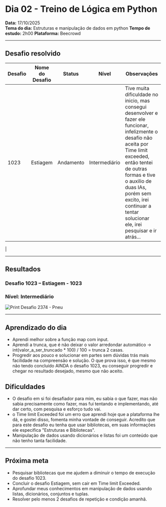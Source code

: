 # Dia 02 - Treino de Lógica em Python

**Data:** 17/10/2025  
**Tema do dia:** Estruturas e manipulação de dados em python
**Tempo de estudo:** 2h00
**Plataforma:** Beecrowd

---

## Desafio resolvido

| Desafio | Nome do Desafio | Status    | Nível         | Observações                                                                                                                                                                                                                                                                                     |
| ------- | --------------- | --------- | ------------- | ----------------------------------------------------------------------------------------------------------------------------------------------------------------------------------------------------------------------------------------------------------------------------------------------- |
| 1023    | Estiagem        | Andamento | Intermediário | Tive muita dificuldade no inicio, mas consegui desenvolver e fazer ele funcionar, infelizmente o desafio não aceita por Time limit exceeded, então tentei de outras formas e tive o auxilio de duas IAs, porém sem excito, irei continuar a tentar solucionar ele, irei pesquisar e ir atrás... |

|

---

## Resultados

### Desafio 1023 – Estiagem - 1023

### Nível: Intermediário

![Print Desafio 2374 - Pneu](prints/desafio2374.png)

---

## Aprendizado do dia

- Aprendi melhor sobre a função map com input.
- Aprendi a trunca, que é não deixar o valor arredondar automático -> int(valor_a_ser_truncado \* 100) / 100 = trunca 2 casas.
- Progredir aos pouco e solucionar em partes sem dúvidas trás mais facilidade na compreensão e solução. O que prova isso, é que mesmo não tendo concluído AINDA o desafio 1023, eu conseguir progredir e chegar no resultado desejado, mesmo que não aceito.

## Dificuldades

- O desafio em si foi desafiador para mim, eu sabia o que fazer, mas não sabia precisamente como fazer, mas fui tentando e implementando, até dar certo, com pesquisa e esforço tudo vai.
- o Time limit Exceeded foi um erro que aprendi hoje que a plataforma lhe dá, e gostei disso, fomenta minha vontade de conseguir. Acredito que para este desafio eu tenha que usar bibliotecas, em suas informações ele especifica "Estruturas e Bibliotecas".
- Manipulação de dados usando dicionários e listas foi um conteúdo que não tenho tanta facilidade.

---

## Próxima meta

- Pesquisar bibliotecas que me ajudem a diminuir o tempo de execução do desafio 1023.
- Concluir o desafio Estiagem, sem cair em Time limit Exceeded.
- Aprofundar meus conhecimentos em manipulação de dados usando listas, dicionários, conjuntos e tuplas.
- Resolver pelo menos 2 desafios de repetição e condição amanhã.
